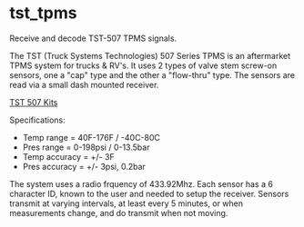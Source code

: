 # tst_tpms
Receive and decode TST-507 TPMS signals.

The TST (Truck Systems Technologies) 507 Series TPMS is an aftermarket TPMS system for trucks & RV's.  It uses 2 types of valve stem screw-on sensors, one a "cap" type and the other a "flow-thru" type.  The sensors are read via a small dash mounted receiver. 

[TST 507 Kits](https://tsttruck.com/shop/kit-sales-us.html)

Specifications:
- Temp range = 40F-176F / -40C-80C
- Pres range = 0-198psi / 0-13.5bar
- Temp accuracy = +/- 3F
- Pres accuracy = +/- 3psi, 0.2bar

The system uses a radio frquency of 433.92Mhz.  Each sensor has a 6 character ID, known to the user and needed to setup the receiver.  Sensors transmit at varying intervals, at least every 5 minutes, or when measurements change, and do transmit when not moving.

